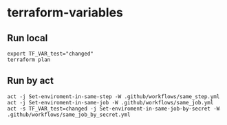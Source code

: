 # terraform-variables
## Run local
```shell
export TF_VAR_test="changed"
terraform plan
```

## Run by act
```chell
act -j Set-enviroment-in-same-step -W .github/workflows/same_step.yml
act -j Set-enviroment-in-same-job -W .github/workflows/same_job.yml
act -s TF_VAR_test=changed -j Set-enviroment-in-same-job-by-secret -W .github/workflows/same_job_by_secret.yml
```
